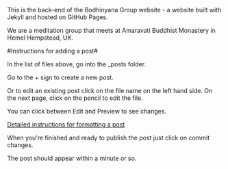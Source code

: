 
This is the back-end of the Bodhinyana Group website - a website built with Jekyll and hosted on GitHub Pages.

We are a meditation group that meets at Amaravati Buddhist Monastery in Hemel Hempstead, UK.

#Instructions for adding a post#

In the list of files above, go into the _posts folder. 

Go to the + sign to create a new post.

Or to edit an existing post click on the file name on the left hand side. On the next page, click on the pencil to edit the file.

You can click between Edit and Preview to see changes. 

[Detailed instructions for formatting a post](http://www.bodhinyanagroup.org.uk/instructions.pdf)

When you're finished and ready to publish the post just click on commit changes. 

The post should appear within a minute or so.

